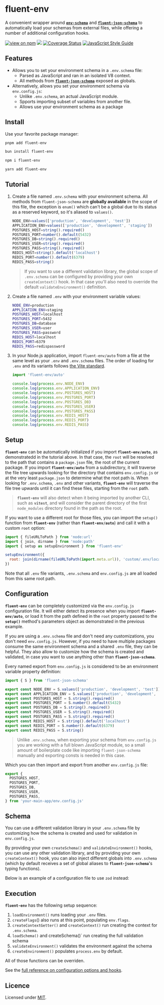 # fluent-env

[1]: https://github.com/fastify/env-schema
[2]: https://github.com/fastify/fluent-json-schema

A convenient wrapper around [**`env-schema`**][1] and [**`fluent-json-schema`**][2] to automatically load your schemas from external files, while offering a number of additional configuration hooks.

[![view on npm](https://img.shields.io/npm/v/fluent-env.svg)](https://www.npmjs.org/package/fluent-env)
[![](https://github.com/fastify/fluent-json-schema/workflows/ci/badge.svg)](https://github.com/fastify/fluent-env/actions?query=workflow%3Aci)
[![Coverage Status](https://coveralls.io/repos/github/fastify/fluent-json-schema/badge.svg?branch=master)](https://coveralls.io/github/fastify/fluent-env?branch=main)
[![JavaScript Style Guide](https://img.shields.io/badge/code_style-standard-brightgreen.svg)](https://standardjs.com)

## Features

- Allows you to set your environment schema in a `.env.schema` file:
  - Parsed as JavaScript and ran in an isolated V8 context.
  - All methods from [**`fluent-json-schema`**][1] exposed as globals.
- Alternatively, allows you set your environment schema via `env.config.js`:
  - Unlike `.env.schema`, an actual JavaScript module.
  - Spports importing subset of variables from another file.
  - Allows use your environment schema as a package

## Install

Use your favorite package manager:

```bash
pnpm add fluent-env
```

```bash
bun install fluent-env
```

```bash
npm i fluent-env           
```

```bash
yarn add fluent-env
```


## Tutorial

1) Create a file named `.env.schema` with your environment schema. All methods from `fluent-json-schema` are **globally available** in the scope of this file, the exception is `enum()` which can't be a global due to its status as a reserved keyword, so it's aliased to `values()`.

   ```js
   NODE_ENV=values(['production', 'development', 'test'])
   APPLICATION_ENV=values(['production', 'development', 'staging'])
   POSTGRES_HOST=string().required()
   POSTGRES_PORT=number().default(5432)
   POSTGRES_DB=string().required()
   POSTGRES_USER=string().required()
   POSTGRES_PASS=string().required()
   REDIS_HOST=string().default('localhost')
   REDIS_PORT=number().default(6379)
   REDIS_PASS=string()
   ```

   > If you want to use a different validation library, the global scope of `.env.schema` can be configured by providing your own `createContext()` hook. In that case you'll also need to override the default `validateEnvironment()` definition.

2) Create a file named `.env` with your environment variable values:

   ```bash
   NODE_ENV=production
   APPLICATION_ENV=staging
   POSTGRES_HOST=localhost
   POSTGRES_PORT=5432
   POSTGRES_DB=database
   POSTGRES_USER=user
   POSTGRES_PASS=password
   REDIS_HOST=localhost
   REDIS_PORT=6379
   REDIS_PASS=redispassword
   ```

3) In your Node.js application, import `fluent-env/auto` from a file at the same level as your `.env` and `.env.schema` files. The order of loading for `.env` and its variants follows [the Vite standard](./conventions.md).

   ```js
   import 'fluent-env/auto'
   
   console.log(process.env.NODE_ENV)
   console.log(process.env.APPLICATION_ENV)
   console.log(process.env.POSTGRES_HOST)
   console.log(process.env.POSTGRES_PORT)
   console.log(process.env.POSTGRES_DB)
   console.log(process.env.POSTGRES_USER)
   console.log(process.env.POSTGRES_PASS)
   console.log(process.env.REDIS_HOST)
   console.log(process.env.REDIS_PORT)
   console.log(process.env.REDIS_PASS)
   ```

## Setup

**`fluent-env`** can be automatically initialized if you import **`fluent-env/auto`**, as demonstratedd in the tutorial above. In that case, the `root` will be resolved to the path that contains a `package.json` file, the root of the current package. If you import **`fluent-env/auto`** from a subdirectory, it will traverse the file tree upwards looking for the directory that contains `env.config.js` or at the very least `package.json` to determine what the root path is. When looking for `.env.schema`, `.env` and other variants, **`fluent-env`** will traverse the file tree upwards until it can find these files, starting from the `root` path.

> **`fluent-env`** will also detect when it being imported by another CLI, such as **`vitest`**, and will consider the parent directory of the first `node_modules` directory found in the path as the root.

If you want to use a different root for those files, you can import the `setup()` function from **`fluent-env`** (rather than **`fluent-env/auto`**) and call it with a custom `root` option:

```js
import { fileURLToPath } from 'node:url'
import { join, dirname } from 'node:path'
import { setup as setupEnvironment } from 'fluent-env'

setupEnvironment({ 
  root: join(dirname(fileURLToPath(import.meta.url)), 'custom/.env/location')
})
```

Note that all `.env` file variants, `.env.schema` and `env.config.js` are all loaded from this same root path.

## Configuration

**``fluent-env``** can be completely customized via the `env.config.js` configuration file. It will either detect its presence when you import **`fluent-env/auto`**, or load it from the path defined in the `root` property passed to the **`setup()`** method's parameters object as demonstrated in the previous example.

If you are using a `.env.schema` file and don't need any customizations, you don't need `env.config.js`. However, if you need to have multiple packages consume the same environment schema and a shared `.env` file, they can be helpful. They also allow to customize how the schema is created and validated, in case you want to use anything other than **`fluent-json-schema`**.

Every named export from `env.config.js` is considered to be an environment variable property definition:

```js
import { S } from 'fluent-json-schema'

export const NODE_ENV = S.values(['production', 'development', 'test'])
export const APPLICATION_ENV = S.values(['production', 'development', 'staging'])
export const POSTGRES_HOST = S.string().required()
export const POSTGRES_PORT = S.number().default(5432)
export const POSTGRES_DB = S.string().required()
export const POSTGRES_USER = S.string().required()
export const POSTGRES_PASS = S.string().required()
export const REDIS_HOST = S.string().default('localhost')
export const REDIS_PORT = S.number().default(6379)
export const REDIS_PASS = S.string()
```

> Unlike `.env.schema`, when exporting your schema from `env.config.js` you are working with a full blown JavaScript module, so a small amount of boilerplate code like importing `fluent-json-schema` manually and exporting consts is needed in this case.

Which you can then import and export from another `env.config.js` file:

```js
export {
  POSTGRES_HOST,
  POSTGRES_PORT,
  POSTGRES_DB,
  POSTGRES_USER,
  POSTGRES_PASS,
} from 'your-main-app/env.config.js'
```

## Schema

You can use a different validation library in your `.env.schema` file by customizing how the schema is created and used for validation in `env.config.js`.

By providing your own `createSchema()` and `validateEnvironment()` hooks, you can use any other validation library, and by providing your own `createContext()` hook, you can also inject different globals into `.env.schema` (which by default receives a set of global aliases to **`fluent-json-schema`**'s typing functions).

Below is an example of a configuration file to use `zod` instead:

## Execution

**`fluent-env`** has the following setup sequence:

1. `loadEnvironment()` runs loading your `.env` files.
2. `createFlags`() also runs at this point, populating `env.flags`.
3. `createContextGetter()` and `createContext()` run creating the context for `.env.schema`.
4. `loadSchema()` and createSchema()` run creating the full validation schema
5. `validateEnvironment()` validates the environment against the schema
6. `createEnvironment()` populates `process.env` by default.

All of those functions can be overriden.

See the [full reference on configuration options and hooks]().

## Licence

Licensed under [MIT](./LICENSE).
